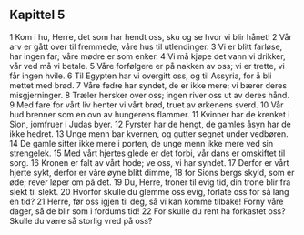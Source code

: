 ## Kapittel 5

1 Kom i hu, Herre, det som har hendt oss, sku og se hvor vi blir hånet!
2 Vår arv er gått over til fremmede, våre hus til utlendinger.
3 Vi er blitt farløse, har ingen far; våre mødre er som enker.
4 Vi må kjøpe det vann vi drikker, vår ved må vi betale.
5 Våre forfølgere er på nakken av oss; vi er trette, vi får ingen hvile.
6 Til Egypten har vi overgitt oss, og til Assyria, for å bli mettet med brød.
7 Våre fedre har syndet, de er ikke mere; vi bærer deres misgjerninger.
8 Træler hersker over oss; ingen river oss ut av deres hånd.
9 Med fare for vårt liv henter vi vårt brød, truet av ørkenens sverd.
10 Vår hud brenner som en ovn av hungerens flammer.
11 Kvinner har de krenket i Sion, jomfruer i Judas byer.
12 Fyrster har de hengt, de gamles åsyn har de ikke hedret.
13 Unge menn bar kvernen, og gutter segnet under vedbøren.
14 De gamle sitter ikke mere i porten, de unge menn ikke mere ved sin strengelek.
15 Med vårt hjertes glede er det forbi, vår dans er omskiftet til sorg.
16 Kronen er falt av vårt hode; ve oss, vi har syndet.
17 Derfor er vårt hjerte sykt, derfor er våre øyne blitt dimme,
18 for Sions bergs skyld, som er øde; rever løper om på det.
19 Du, Herre, troner til evig tid, din trone blir fra slekt til slekt.
20 Hvorfor skulle du glemme oss evig, forlate oss for så lang en tid?
21 Herre, før oss igjen til deg, så vi kan komme tilbake! Forny våre dager, så de blir som i fordums tid!
22 For skulle du rent ha forkastet oss? Skulle du være så storlig vred på oss?
